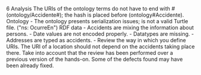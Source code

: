 6
    Analysis
        The URIs of the ontology terms do not have to end with # (ontology/Accidente#); the hash is placed before (ontology#Accidente).
    Ontology
        - The ontology presents serialization issues; is not a valid Turtle file.
            ("ns: OcurreEn")
    RDF data
        - Accidents are mixing the information about persons.
        - Date values are not encoded properly.
        - Datatypes are missing.
        - Addresses are typed as accidents.
        - Review the way in which you define URIs. The URI of a location should not depend on the accidents taking place there.
    Take into account that the review has been performed over a previous version of the hands-on. Some of the defects found may have been already fixed.
